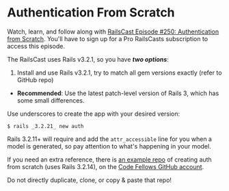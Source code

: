 # Authentication From Scratch

Watch, learn, and follow along with [RailsCast Episode #250: Authentication from Scratch](http://railscasts.com/episodes/250-authentication-from-scratch-revised?view=asciicast). You'll have to sign up for a Pro RailsCasts subscription to access this episode.


The RailsCast uses Rails v3.2.1, so you have ***two options***:

1. Install and use Rails v3.2.1, try to match all gem versions exactly (refer to GitHub repo)

- **Recommended**: Use the latest patch-level version of Rails 3, which has some small differences.


Use underscores to create the app with your desired version:

    $ rails _3.2.21_ new auth

Rails 3.2.11+ will require and add the `attr_accessible` line for you when a model is generated, so pay attention to what's happening in your model.

If you need an extra reference, there is [an example repo](https://github.com/codefellows/auth) of creating auth from scratch (uses Rails 3.2.14), on the [Code Fellows GitHub account](https://github.com/codefellows).

Do not directly duplicate, clone, or copy & paste that repo!


